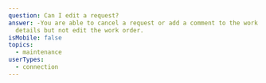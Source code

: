 ```yaml
---
question: Can I edit a request?
answer: -You are able to cancel a request or add a comment to the work request
  details but not edit the work order.
isMobile: false
topics:
  - maintenance
userTypes:
  - connection
---
```

